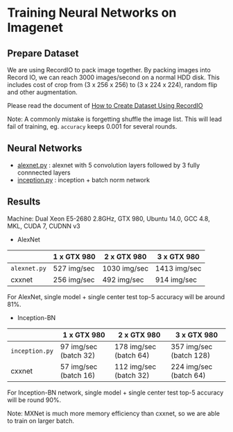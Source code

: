 # Training Neural Networks on Imagenet

## Prepare Dataset

We are using RecordIO to pack image together. By packing images into Record IO, we can reach 3000 images/second on a normal HDD disk. This includes cost of crop from (3 x 256 x 256) to (3 x 224 x 224), random flip and other augmentation.

Please read the document of [How to Create Dataset Using RecordIO](https://mxnet.readthedocs.org/en/latest/python/io.html#create-dataset-using-recordio)

Note: A commonly mistake is forgetting shuffle the image list. This will lead fail of training, eg. ```accuracy``` keeps 0.001 for several rounds.

## Neural Networks

- [alexnet.py](alexnet.py) : alexnet with 5 convolution layers followed by 3
  fully connnected layers
- [inception.py](inception.py) : inception + batch norm network

## Results

Machine: Dual Xeon E5-2680 2.8GHz, GTX 980, Ubuntu 14.0, GCC 4.8, MKL, CUDA
7, CUDNN v3

* AlexNet

|                  | 1 x GTX 980 | 2 x GTX 980  | 3 x GTX 980  |
| ---------------- | ----------- | ------------ | ------------ |
| ```alexnet.py``` | 527 img/sec | 1030 img/sec | 1413 img/sec |
| cxxnet           | 256 img/sec | 492 img/sec  | 914 img/sec  |

For AlexNet, single model + single center test top-5 accuracy will be around 81%.


* Inception-BN

|                    | 1 x GTX 980           | 2 x GTX 980            | 3 x GTX 980             |
| ------------------ | --------------------- | ---------------------- | ----------------------- |
| ```inception.py``` | 97 img/sec (batch 32) | 178 img/sec (batch 64) | 357 img/sec (batch 128) |
| cxxnet             | 57 img/sec (batch 16) | 112 img/sec (batch 32) | 224 img/sec (batch 64)  |

For Inception-BN network, single model + single center test top-5 accuracy will be round 90%.

Note: MXNet is much more memory efficiency than cxxnet, so we are able to train on larger batch.
